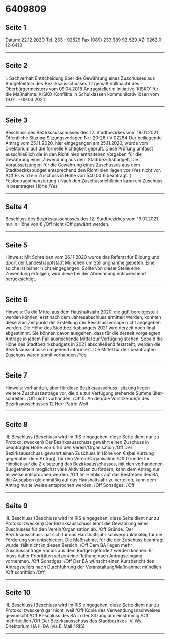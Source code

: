 # 6409809

## Seite 1

Datum: 22.12.2020 Tel. 233 - 92529 Fax (089) 233 989 92 529 AZ: 0262.0-12-0413

---

## Seite 2

I. Sachverhalt
Entscheidung über die Gewährung eines Zuschusses aus Budgetmitteln des Bezirksausschusses 12 gemäß Vollmacht des Oberbürgermeisters vom 09.04.2018
AntragstellerIn: Initiative 'KISKO'
für die Maßnahme: KISKO-Konflikte in Schulklassen kommunikativ lösen vom 19.01. - 09.03.2021

---

## Seite 3

Beschluss des Bezirksausschusses des 12. Stadtbezirkes vom 19.01.2021
Öffentliche Sitzung
Sitzungsvorlagen Nr.: 20-26 / V 02284
Der beiliegende Antrag vom 25.11.2020, hier eingegangen am 25.11.2020, wurde vom Direktorium auf die formelle Richtigkeit geprüft. Diese Prüfung umfasst ausschließlich die in den Richtlinien enthaltenen Vorgaben für die Gewährung einer Zuwendung aus dem Stadtbezirksbudget.
Die Voraussetzungen für die Gewährung eines Zuschusses aus dem Stadtbezirksbudget entsprechend den Richtlinien liegen
vor /Yes
nicht vor. /Off
Es wird ein Zuschuss in Höhe von 540,00 € beantragt. ( Festbetragsfinanzierung ) Nach den Zuschussrichtlinien kann ein Zuschuss
in beantragter Höhe /Yes

---

## Seite 4

Beschluss des Bezirksausschusses des 12. Stadtbezirkes vom 19.01.2021
nur in Höhe von € /Off
nicht /Off
gewährt werden.

---

## Seite 5

Hinweis:
Mit Schreiben vom 26.11.2020 wurde das Referat für Bildung und Sport der Landeshauptstadt München um Stellungnahme gebeten. Eine solche ist bisher nicht eingegangen. Sollte von dieser Stelle eine Zuwendung erfolgen, wird diese bei der Abrechnung entsprechend berücksichtigt.

---

## Seite 6

Hinweis:
Da die Mittel aus dem Haushaltsjahr 2020, die ggf. bereitgestellt werden können, erst nach dem Jahresabschluss ermittelt werden, konnten diese zum Zeitpunkt der Erstellung der Beschlussvorlage nicht angegeben werden. Die Höhe des Stadtbezirksbudgets 2021 wird derzeit noch final abgestimmt. Sie können davon ausgehen, dass für die derzeit vorgelegten Anträge in jedem Fall ausreichende Mittel zur Verfügung stehen. Sobald die Höhe des Stadtbezirksbudgets in 2021 abschließend feststeht, werden die Bezirksausschüsse umgehend informiert.
Die Mittel für den beantragten Zuschuss wären somit
vorhanden /Yes

---

## Seite 7

Hinweis:
vorhanden, aber für diese Bezirksausschuss- sitzung liegen weitere Zuschussanträge vor, die die zur Verfügung stehende Summe über- schreiten. /Off
nicht vorhanden. /Off
II. An den/die Vorsitzende/n des Bezirksausschusses 12 Herr Patric Wolf

---

## Seite 8

III. Beschluss (Beschluss wird im RIS eingegeben, diese Seite dient nur zu Protokollzwecken)
Der Bezirksausschuss gewährt einen Zuschuss in beantragter Höhe von € für den Verein/Organisation /Off
Der Bezirksausschuss gewährt einen Zuschuss in Höhe von € (bei Kürzung gegenüber dem Antrag), für den Verein/Organisation /Off
Gründe:
Im Hinblick auf die Zielsetzung des Bezirksausschusses, mit den vorhandenen Budgetmitteln möglichst viele Aktivitäten zu fördern, kann dem Antrag nur teilweise entsprochen werden. /Off
Im Hinblick auf das Bestreben des BA, die Ausgaben gleichmäßig auf das Haushaltsjahr zu verteilen, kann dem Antrag nur teilweise entsprochen werden. /Off
Sonstiges: /Off

---

## Seite 9

III. Beschluss (Beschluss wird im RIS eingegeben, diese Seite dient nur zu Protokollzwecken)
Der Bezirksausschuss lehnt die Gewährung eines Zuschusses für den Verein/Organisation ab. /Off
Gründe:
Der Bezirksausschuss hat sich für das Haushaltsjahr schwerpunktmäßig für die Förderung von entschieden. Die Maßnahme, für die der Zuschuss beantragt wurde, fällt nicht in diesen Bereich. /Off
Dem BA liegen mehr Zuschussanträge vor als aus dem Budget gefördert werden können. Er muss daher Prioritäten setzen/eine Reihung nach Antragseingang vornehmen. /Off
Sonstiges: /Off
Der BA wünscht einen Kurzbericht des Antragstellers nach Durchführung der  Veranstaltung/Maßnahme:
mündlich /Off
schriftlich /Off

---

## Seite 10

III. Beschluss (Beschluss wird im RIS eingegeben, diese Seite dient nur zu Protokollzwecken)
gar nicht, weil /Off
Kopie des Verwendungsnachweises gewünscht /Off
Beschluss des BA in der Sitzung am:
einstimmig /Off
mehrheitlich /Off
Der Bezirksausschuss des Stadtbezirkes
IV. Wv. Direktorium HA II-BA (via E-Mail / RIS)

---


